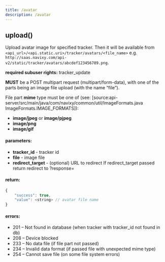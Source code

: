 ```yaml
---
title: /avatar
description: /avatar
---
```


## upload()
Upload avatar image for specified tracker.
Then it will be available from `<api_url>/<api.static.uri>/tracker/avatars/<file_name>`
e.g. `http://saas.navixy.com/api-v2/static/tracker/avatars/abcdef123456789.png`.

**required subuser rights:** tracker_update

**MUST** be a POST multipart request (multipart/form-data),
with one of the parts being an image file upload (with the name “file”).

File part **mime** type must be one of (see: [source:api-server/src/main/java/com/navixy/common/util/ImageFormats.java ImageFormats.IMAGE_FORMATS]):
*    **image/jpeg** or **image/pjpeg**
*    **image/png**
*    **image/gif**

#### parameters:
* **tracker_id** - tracker id
* **file** - image file
* **redirect_target** - (optional) URL to redirect If redirect_target passed return redirect to ?response=

#### return:
```js
{
    "success": true,
    "value": <string> // avatar file name
}
```

#### errors:
*   201 – Not found in database (when tracker with tracker_id not found in db)
*   208 – Device blocked
*   233 – No data file (if file part not passed)
*   234 – Invalid data format (if passed file with unexpected mime type)
*   254 – Cannot save file (on some file system errors)
